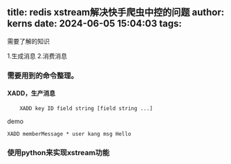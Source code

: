 title: redis xstream解决快手爬虫中控的问题
author: kerns
date: 2024-06-05 15:04:03
tags:
---
需要了解的知识

1.生成消息
2.消费消息

### 需要用到的命令整理。

#### XADD，生产消息

```
	XADD key ID field string [field string ...]
```

demo

```
XADD memberMessage * user kang msg Hello

```


### 使用python来实现xstream功能

